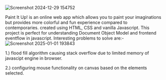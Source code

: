 ![Screenshot 2024-12-29 154752](https://github.com/user-attachments/assets/26986fc7-5ba9-4b7e-a693-3abd7dbeee85)

Paint It Up! is an online web app which allows you to paint your imaginations but provides more colorful and fun experience compared to contemporaries.
created using HTML, CSS and vanilla Javascript. This project is perfect for understanding Document Object Model and frontend eventflow in javascript.
Interesting problems to solve are:-
![Screenshot 2025-01-01 193843](https://github.com/user-attachments/assets/4f19e7f2-d5a2-46cd-a7a7-3fb0f8a98395)

1.) flood fill algorithm causing stack overflow due to limited memory of javascipt engine in browser.

2.) configuring mouse functionality on canvas based on the elements selected.
